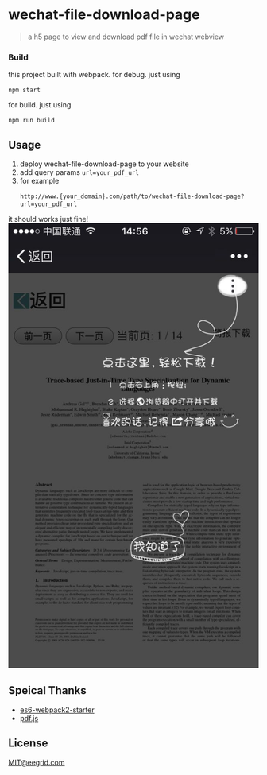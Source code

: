 # wechat-file-download-page
> a h5 page to view and download pdf file in wechat webview

### Build
this project built with webpack. for debug. just using
```
npm start
```
for build. just using
```
npm run build
```

## Usage
1. deploy wechat-file-download-page to your website
2. add query params `url=your_pdf_url`
3. for example 
    ```
    http://www.{your_domain}.com/path/to/wechat-file-download-page?url=your_pdf_url
    ```
it should works just fine!  
![](./demo.jpg)

## Speical Thanks
* [es6-webpack2-starter](https://github.com/micooz/es6-webpack2-starter)
* [pdf.js](https://mozilla.github.io/pdf.js/)
## License
MIT@eegrid.com